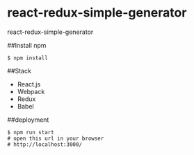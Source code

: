 # react-redux-simple-generator
react-redux-simple-generator

##Install npm
``` text
$ npm install
```

##Stack

- React.js
- Webpack
- Redux
- Babel

##deployment

``` text
$ npm run start
# open this url in your browser
# http://localhost:3000/
```